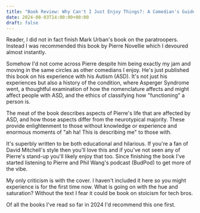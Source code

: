 ```yaml
---
title: "Book Review: Why Can't I Just Enjoy Things?: A Comedian's Guide to Autism"
date: 2024-08-03T14:00:00+00:00
draft: false
---
```


Reader, I did not in fact finish Mark Urban's book on the paratroopers. Instead I was recommended this book by Pierre Novellie which I devoured almost instantly.

Somehow I'd not come across Pierre despite him being exactly my jam and moving in the same circles as other comedians I enjoy. He's just published this book on his experience with his Autism (ASD). It's not just his experiences but also a history of the condition, where Asperger Syndrome went, a thoughtful examination of how the nomenclature affects and might affect people with ASD, and the ethics of classifying how "functioning" a person is.

The meat of the book describes aspects of Pierre's life that are affected by ASD, and how those aspects differ from the neurotypical majority. These provide enlightenment to those without knowledge or experience and enormous moments of "ah ha! This is describing me" to those with.

It's superbly written to be both educational and hilarious. If you're a fan of David Mitchell's style then you'll love this and if you've not seen any of Pierre's stand-up you'll likely enjoy that too. Since finishing the book I've started listening to Pierre and Phil Wang's podcast (BudPod) to get more of the vibe.

My only criticism is with the cover. I haven't included it here so you might experience is for the first time now. What is going on with the hue and saturation? Without the text I fear it could be book on stoicism for tech bros.

Of all the books I've read so far in 2024 I'd recommend this one first.
